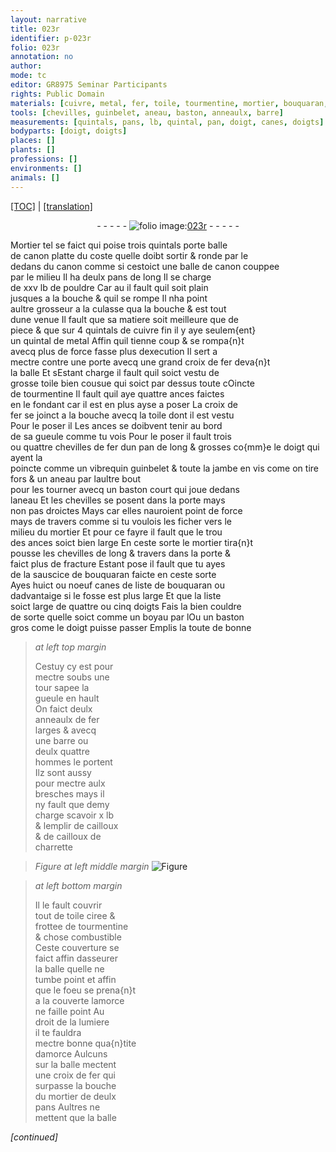 ```yaml
---
layout: narrative
title: 023r
identifier: p-023r
folio: 023r
annotation: no
author:
mode: tc
editor: GR8975 Seminar Participants
rights: Public Domain
materials: [cuivre, metal, fer, toile, tourmentine, mortier, bouquaran, cailloux, cailloux de charrette, ciree, chose combustible]
tools: [chevilles, guinbelet, aneau, baston, anneaulx, barre]
measurements: [quintals, pans, lb, quintal, pan, doigt, canes, doigts]
bodyparts: [doigt, doigts]
places: []
plants: []
professions: []
environments: []
animals: []
---
```


<p><a href="{{ site.baseurl }}/diplomatic/">[TOC]</a> | <a href="{{ site.baseurl }}/texts/p-023r_tl/" target="_blank">[translation]</a></p><div class="folio" align="center">- - - - - <a href="http://gallica.bnf.fr/ark:/12148/btv1b10500001g/f51.image" target="_blank"><img src="https://cu-mkp.github.io/2017-workshop-edition/assets/photo-icon.png" alt="folio image: " style="display:inline-block; margin-bottom:-3px;"/>023r</a> - - - - - </div>  
  
Mortier tel se faict qui poise trois <span class="ms">quintals</span> porte balle<br/> de canon platte du coste quelle doibt sortir & ronde par le<br/> dedans du canon comme si cestoict une balle de canon couppee<br/> par le milieu Il ha deulx <span class="ms">pans</span> de long Il se charge<br/> de xxv <span class="ms">lb</span> de pouldre Car <span class="del">au</span> il fault quil soit plain<br/> jusques a la bouche & quil se rompe Il nha point<br/> aultre grosseur a la culasse qua la bouche & est tout<br/> dune venue Il fault que sa matiere soit meilleure que de<br/> piece & que sur 4 <span class="ms">quintals</span> de <span class="m">cuivre</span> fin il y aye seulem{ent}<br/> un <span class="ms">quintal</span> de <span class="m">metal</span> Affin quil tienne coup & se rompa{n}t<br/> avecq plus de force fasse plus dexecution Il sert a<br/> mectre contre une porte avecq une grand croix de <span class="m">fer</span> deva{n}t<br/> la balle Et <span class="del">s</span>Estant charge il fault quil soict vestu de<br/> grosse <span class="m">toile</span> bien cousue qui soict par dessus toute <span class="del">c</span>Oincte<br/> de <span class="m">tourmentine</span> Il fault quil aye quattre ances faictes<br/> en le fondant car il <span class="add">est</span> en plus ayse a poser La croix de<br/> <span class="m">fer</span> se joinct a la bouche avecq la <span class="m">toile</span> dont il est vestu<br/> <span class="del">Pour le poser il</span> Les ances se doibvent tenir au bord<br/> de sa gueule comme tu vois Pour le poser il fault trois<br/> ou quattre <span class="tl">chevilles</span> de <span class="m">fer</span> dun <span class="ms">pan</span> de long <span class="add">& grosses co{mm}e le <span class="ms"><span class="bp">doigt</span></span></span> qui ayent la<br/> poincte comme un <span class="del">vibrequin</span> <span class="add"><span class="tl">guinbelet</span> & toute la jambe en vis come on tire fors</span> & un <span class="tl">aneau</span> par laultre bout<br/> pour les tourner avecq un <span class="tl">baston</span> court qui joue dedans<br/> l<span class="tl">aneau</span> Et les <span class="tl">chevilles</span> se posent dans la porte <span class="del">mays</span><br/> non pas droictes <span class="del">Mays</span> car elles nauroient point de force<br/> mays de travers comme si <span class="add">tu</span> voulois les ficher vers le<br/> milieu du <span class="m">mortier</span> Et pour ce fayre il fault que le trou<br/> des ances soict bien large En ceste sorte le <span class="m">mortier</span> tira{n}t<br/> pousse les <span class="tl">chevilles</span> de long & travers dans la porte &<br/> faict plus de fracture Estant pose il fault que tu ayes<br/> de la sauscice de <span class="m">bouquaran</span> faicte en ceste sorte<br/> Ayes huict ou noeuf <span class="ms">canes</span> de liste de <span class="m">bouquaran</span> ou<br/> dadvantaige si le fosse est plus large Et que la liste<br/> soict large de quattre ou cinq <span class="ms"><span class="bp">doigts</span></span> Fais la bien couldre<br/> de sorte quelle soict comme un boyau par <span class="del">l</span>Ou un <span class="tl">baston</span><br/> gros come le <span class="bp">doigt</span> puisse passer Emplis la toute de bonne<br/>
 
> *at left top margin*
> 
> 
>   Cestuy cy est pour<br/> mectre soubs une<br/> tour sapee la<br/> gueule en hault<br/> On faict deulx<br/> <span class="tl">anneaulx</span> de <span class="m">fer</span><br/> larges & avecq<br/> une <span class="tl">barre</span> ou<br/> deulx quattre<br/> hommes le portent<br/> Ilz sont aussy<br/> pour mectre aulx<br/> bresches mays il<br/> ny fault que demy<br/> charge scavoir x <span class="ms">lb</span><br/> & lemplir de <span class="m">cailloux</span><br/> & de <span class="m">cailloux de<br/> charrette</span>
 
> *Figure*
> *at left middle margin*
> <a href="https://drive.google.com/open?id=0B9-oNrvWdlO5RzRNM284T3Q0eTQ" target="_blank"><img src="https://cu-mkp.github.io/GR8975-edition/assets/photo-icon.png" alt="Figure" style="display:inline-block; margin-bottom:-3px;"/></a>
 
> *at left bottom margin*
> 
> 
>   Il le fault couvrir<br/> tout de <span class="m">toile</span> <span class="m">ciree</span> &<br/> frottee de <span class="m">tourmentine</span><br/> & <span class="m">chose combustible</span><br/> Ceste couverture se<br/> faict affin dasseurer<br/> la balle quelle ne<br/> tumbe point et affin<br/> que le foeu se prena{n}t<br/> a la couverte lamorce<br/> ne faille point Au<br/> droit de la lumiere<br/> il te fauldra<br/> mectre bonne qua{n}tite<br/> damorce Aulcuns<br/> sur la balle mectent<br/> une croix de <span class="m">fer</span> qui<br/> surpasse la bouche<br/> du <span class="m">mortier</span> de deulx<br/> <span class="ms">pans</span> Aultres ne<br/> mettent que la balle
 
*[continued]*
 
